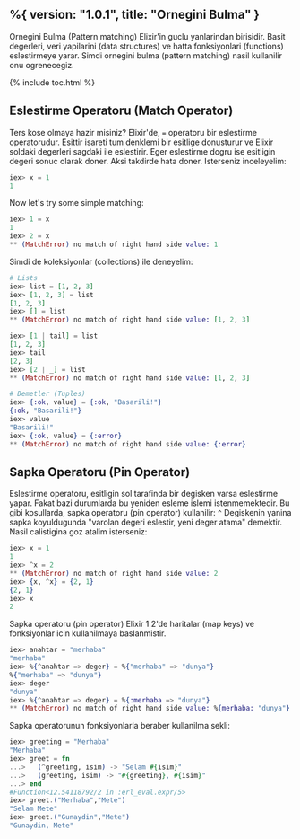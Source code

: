 %{
  version: "1.0.1",
  title: "Ornegini Bulma"
}
---

Ornegini Bulma (Pattern matching) Elixir'in guclu yanlarindan birisidir. Basit degerleri, veri yapilarini (data structures) ve hatta fonksiyonlari (functions) eslestirmeye yarar. Simdi ornegini bulma (pattern matching) nasil kullanilir onu ogrenecegiz.

{% include toc.html %}

## Eslestirme Operatoru (Match Operator)

Ters kose olmaya hazir misiniz? Elixir'de, `=` operatoru bir eslestirme operatorudur. Esittir isareti tum denklemi bir esitlige donusturur ve Elixir soldaki degerleri sagdaki ile eslestirir. Eger eslestirme dogru ise esitligin degeri sonuc olarak doner. Aksi takdirde hata doner. Isterseniz inceleyelim:

```elixir
iex> x = 1
1
```

Now let's try some simple matching:

```elixir
iex> 1 = x
1
iex> 2 = x
** (MatchError) no match of right hand side value: 1
```

Simdi de koleksiyonlar (collections) ile deneyelim:

```elixir
# Lists
iex> list = [1, 2, 3]
iex> [1, 2, 3] = list
[1, 2, 3]
iex> [] = list
** (MatchError) no match of right hand side value: [1, 2, 3]

iex> [1 | tail] = list
[1, 2, 3]
iex> tail
[2, 3]
iex> [2 | _] = list
** (MatchError) no match of right hand side value: [1, 2, 3]

# Demetler (Tuples)
iex> {:ok, value} = {:ok, "Basarili!"}
{:ok, "Basarili!"}
iex> value
"Basarili!"
iex> {:ok, value} = {:error}
** (MatchError) no match of right hand side value: {:error}
```

## Sapka Operatoru (Pin Operator)

Eslestirme operatoru, esitligin sol tarafinda bir degisken varsa eslestirme yapar. Fakat bazi durumlarda bu yeniden esleme islemi istenmemektedir. Bu gibi kosullarda, sapka operatoru (pin operator) kullanilir: `^`
Degiskenin yanina sapka koyuldugunda "varolan degeri eslestir, yeni deger atama" demektir. Nasil calistigina goz atalim isterseniz:


```elixir
iex> x = 1
1
iex> ^x = 2
** (MatchError) no match of right hand side value: 2
iex> {x, ^x} = {2, 1}
{2, 1}
iex> x
2
```

Sapka operatoru (pin operator) Elixir 1.2'de haritalar (map keys) ve fonksiyonlar icin kullanilmaya baslanmistir.

```elixir
iex> anahtar = "merhaba"
"merhaba"
iex> %{^anahtar => deger} = %{"merhaba" => "dunya"}
%{"merhaba" => "dunya"}
iex> deger
"dunya"
iex> %{^anahtar => deger} = %{:merhaba => "dunya"}
** (MatchError) no match of right hand side value: %{merhaba: "dunya"}
```

Sapka operatorunun fonksiyonlarla beraber kullanilma sekli:

```elixir
iex> greeting = "Merhaba"
"Merhaba"
iex> greet = fn
...>   (^greeting, isim) -> "Selam #{isim}"
...>   (greeting, isim) -> "#{greeting}, #{isim}"
...> end
#Function<12.54118792/2 in :erl_eval.expr/5>
iex> greet.("Merhaba","Mete")
"Selam Mete"
iex> greet.("Gunaydin","Mete")
"Gunaydin, Mete"
```
